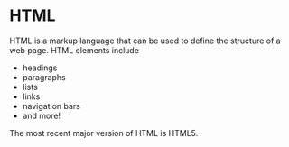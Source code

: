 # HTML
HTML is a markup language that can be used to define the structure of a web page. HTML elements include

* headings
* paragraphs
* lists
* links
* navigation bars
* and more!

The most recent major version of HTML is HTML5.